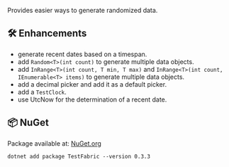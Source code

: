 Provides easier ways to generate randomized data.

## 🛠 Enhancements

- generate recent dates based on a timespan.
- add `Random<T>(int count)` to generate multiple data objects.
- add `InRange<T>(int count, T min, T max)` and `InRange<T>(int count, IEnumerable<T> items)` to generate multiple data
  objects.
- add a decimal picker and add it as a default picker.
- add a `TestClock`.
- use UtcNow for the determination of a recent date.

## 📦 NuGet

Package available at: [NuGet.org](https://www.nuget.org/packages/TestFabric)

```
dotnet add package TestFabric --version 0.3.3
```
